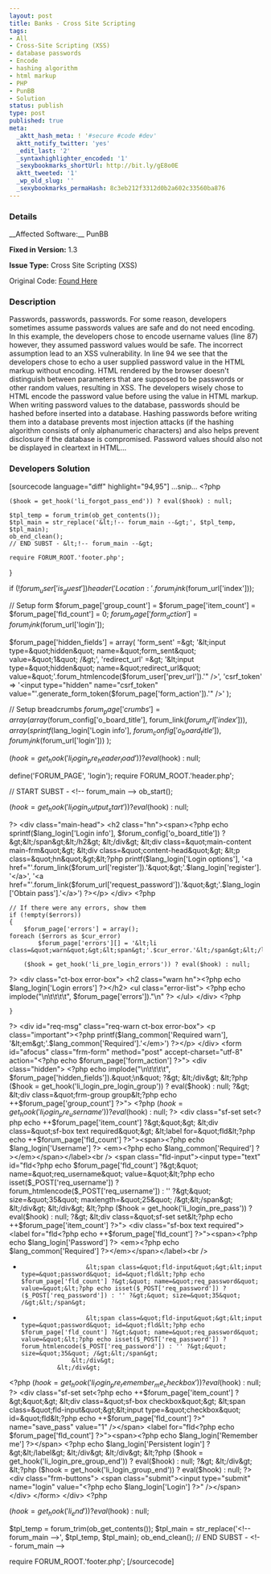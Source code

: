 ```yaml
---
layout: post
title: Banks - Cross Site Scripting
tags:
- All
- Cross-Site Scripting (XSS)
- database passwords
- Encode
- hashing algorithm
- html markup
- PHP
- PunBB
- Solution
status: publish
type: post
published: true
meta:
  _aktt_hash_meta: ! '#secure #code #dev'
  aktt_notify_twitter: 'yes'
  _edit_last: '2'
  _syntaxhighlighter_encoded: '1'
  _sexybookmarks_shortUrl: http://bit.ly/gE8o0E
  aktt_tweeted: '1'
  _wp_old_slug: ''
  _sexybookmarks_permaHash: 8c3eb212f3312d0b2a602c33560ba876
---
```

<h3>Details</h3>
__Affected Software:__ PunBB

__Fixed in Version:__  1.3

__Issue Type:__ Cross Site Scripting (XSS)

Original Code: <a title="Banks" href="http://spotthevuln.com/2011/01/banks/" target="_blank">Found    Here</a>
<h3>Description</h3>
Passwords, passwords, passwords.  For some reason, developers sometimes assume passwords values are safe and do not need encoding.  In this example, the developers chose to encode username values (line 87) however, they assumed password values would be safe.  The incorrect assumption lead to an XSS vulnerability.  In line 94 we see that the developers chose to echo a user supplied password value in the HTML markup without encoding.  HTML rendered by the browser doesn't distinguish between parameters that are supposed to be passwords or other random values, resulting in XSS.  The developers wisely chose to HTML encode the password value before using the value in HTML markup.   When writing password values to the database, passwords should be hashed before inserted into a database.  Hashing passwords before writing them into a database prevents most injection attacks (if the hashing algorithm consists of only alphanumeric characters) and also helps prevent disclosure if the database is compromised.  Password values should also not be displayed in cleartext in HTML... 

<h3>Developers Solution</h3>
[sourcecode language="diff" highlight="94,95"]
...snip...
&lt;?php

	($hook = get_hook('li_forgot_pass_end')) ? eval($hook) : null;

	$tpl_temp = forum_trim(ob_get_contents());
	$tpl_main = str_replace('&lt;!-- forum_main --&gt;', $tpl_temp, $tpl_main);
	ob_end_clean();
	// END SUBST - &lt;!-- forum_main --&gt;

	require FORUM_ROOT.'footer.php';
}

if (!$forum_user['is_guest'])
	header('Location: '.forum_link($forum_url['index']));

// Setup form
$forum_page['group_count'] = $forum_page['item_count'] = $forum_page['fld_count'] = 0;
$forum_page['form_action'] = forum_link($forum_url['login']);

$forum_page['hidden_fields'] = array(
	'form_sent'		=&gt; '&lt;input type=&quot;hidden&quot; name=&quot;form_sent&quot; value=&quot;1&quot; /&gt;',
	'redirect_url'	=&gt; '&lt;input type=&quot;hidden&quot; name=&quot;redirect_url&quot; value=&quot;'.forum_htmlencode($forum_user['prev_url']).'&quot; /&gt;',
	'csrf_token'	=&gt; '&lt;input type=&quot;hidden&quot; name=&quot;csrf_token&quot; value=&quot;'.generate_form_token($forum_page['form_action']).'&quot; /&gt;'
);

// Setup breadcrumbs
$forum_page['crumbs'] = array(
	array($forum_config['o_board_title'], forum_link($forum_url['index'])),
	array(sprintf($lang_login['Login info'], $forum_config['o_board_title']), forum_link($forum_url['login']))
);

($hook = get_hook('li_login_pre_header_load')) ? eval($hook) : null;

define('FORUM_PAGE', 'login');
require FORUM_ROOT.'header.php';

// START SUBST - &lt;!-- forum_main --&gt;
ob_start();

($hook = get_hook('li_login_output_start')) ? eval($hook) : null;

?&gt;
	&lt;div class=&quot;main-head&quot;&gt;
		&lt;h2 class=&quot;hn&quot;&gt;&lt;span&gt;&lt;?php echo sprintf($lang_login['Login info'], $forum_config['o_board_title']) ?&gt;&lt;/span&gt;&lt;/h2&gt;
	&lt;/div&gt;
	&lt;div class=&quot;main-content main-frm&quot;&gt;
		&lt;div class=&quot;content-head&quot;&gt;
			&lt;p class=&quot;hn&quot;&gt;&lt;?php printf($lang_login['Login options'], '&lt;a href=&quot;'.forum_link($forum_url['register']).'&quot;&gt;'.$lang_login['register'].'&lt;/a&gt;', '&lt;a href=&quot;'.forum_link($forum_url['request_password']).'&quot;&gt;'.$lang_login['Obtain pass'].'&lt;/a&gt;') ?&gt;&lt;/p&gt;
		&lt;/div&gt;
&lt;?php

	// If there were any errors, show them
	if (!empty($errors))
	{
		$forum_page['errors'] = array();
	foreach ($errors as $cur_error)
			$forum_page['errors'][] = '&lt;li class=&quot;warn&quot;&gt;&lt;span&gt;'.$cur_error.'&lt;/span&gt;&lt;/li&gt;';

		($hook = get_hook('li_pre_login_errors')) ? eval($hook) : null;

?&gt;
		&lt;div class=&quot;ct-box error-box&quot;&gt;
			&lt;h2 class=&quot;warn hn&quot;&gt;&lt;?php echo $lang_login['Login errors'] ?&gt;&lt;/h2&gt;
			&lt;ul class=&quot;error-list&quot;&gt;
				&lt;?php echo implode(&quot;\n\t\t\t\t&quot;, $forum_page['errors']).&quot;\n&quot; ?&gt;
			&lt;/ul&gt;
		&lt;/div&gt;
&lt;?php

	}

?&gt;
		&lt;div id=&quot;req-msg&quot; class=&quot;req-warn ct-box error-box&quot;&gt;
			&lt;p class=&quot;important&quot;&gt;&lt;?php printf($lang_common['Required warn'], '&lt;em&gt;'.$lang_common['Required'].'&lt;/em&gt;') ?&gt;&lt;/p&gt;
		&lt;/div&gt;
		&lt;form id=&quot;afocus&quot; class=&quot;frm-form&quot; method=&quot;post&quot; accept-charset=&quot;utf-8&quot; action=&quot;&lt;?php echo $forum_page['form_action'] ?&gt;&quot;&gt;
			&lt;div class=&quot;hidden&quot;&gt;
				&lt;?php echo implode(&quot;\n\t\t\t\t&quot;, $forum_page['hidden_fields']).&quot;\n&quot; ?&gt;
			&lt;/div&gt;
&lt;?php ($hook = get_hook('li_login_pre_login_group')) ? eval($hook) : null; ?&gt;
			&lt;div class=&quot;frm-group group&lt;?php echo ++$forum_page['group_count'] ?&gt;&quot;&gt;
&lt;?php ($hook = get_hook('li_login_pre_username')) ? eval($hook) : null; ?&gt;
				&lt;div class=&quot;sf-set set&lt;?php echo ++$forum_page['item_count'] ?&gt;&quot;&gt;
					&lt;div class=&quot;sf-box text required&quot;&gt;
						&lt;label for=&quot;fld&lt;?php echo ++$forum_page['fld_count'] ?&gt;&quot;&gt;&lt;span&gt;&lt;?php echo $lang_login['Username'] ?&gt; &lt;em&gt;&lt;?php echo $lang_common['Required'] ?&gt;&lt;/em&gt;&lt;/span&gt;&lt;/label&gt;&lt;br /&gt;
						&lt;span class=&quot;fld-input&quot;&gt;&lt;input type=&quot;text&quot; id=&quot;fld&lt;?php echo $forum_page['fld_count'] ?&gt;&quot; name=&quot;req_username&quot; value=&quot;&lt;?php echo isset($_POST['req_username']) ? forum_htmlencode($_POST['req_username']) : '' ?&gt;&quot; size=&quot;35&quot; maxlength=&quot;25&quot; /&gt;&lt;/span&gt;
					&lt;/div&gt;
				&lt;/div&gt;
&lt;?php ($hook = get_hook('li_login_pre_pass')) ? eval($hook) : null; ?&gt;
				&lt;div class=&quot;sf-set set&lt;?php echo ++$forum_page['item_count'] ?&gt;&quot;&gt;
					&lt;div class=&quot;sf-box text required&quot;&gt;
						&lt;label for=&quot;fld&lt;?php echo ++$forum_page['fld_count'] ?&gt;&quot;&gt;&lt;span&gt;&lt;?php echo $lang_login['Password'] ?&gt; &lt;em&gt;&lt;?php echo $lang_common['Required'] ?&gt;&lt;/em&gt;&lt;/span&gt;&lt;/label&gt;&lt;br /&gt;
-						&lt;span class=&quot;fld-input&quot;&gt;&lt;input type=&quot;password&quot; id=&quot;fld&lt;?php echo $forum_page['fld_count'] ?&gt;&quot; name=&quot;req_password&quot; value=&quot;&lt;?php echo isset($_POST['req_password']) ? ($_POST['req_password']) : '' ?&gt;&quot; size=&quot;35&quot; /&gt;&lt;/span&gt;
+						&lt;span class=&quot;fld-input&quot;&gt;&lt;input type=&quot;password&quot; id=&quot;fld&lt;?php echo $forum_page['fld_count'] ?&gt;&quot; name=&quot;req_password&quot; value=&quot;&lt;?php echo isset($_POST['req_password']) ? forum_htmlencode($_POST['req_password']) : '' ?&gt;&quot; size=&quot;35&quot; /&gt;&lt;/span&gt;
					&lt;/div&gt;
				&lt;/div&gt;
&lt;?php ($hook = get_hook('li_login_pre_remember_me_checkbox')) ? eval($hook) : null; ?&gt;
				&lt;div class=&quot;sf-set set&lt;?php echo ++$forum_page['item_count'] ?&gt;&quot;&gt;
					&lt;div class=&quot;sf-box checkbox&quot;&gt;
						&lt;span class=&quot;fld-input&quot;&gt;&lt;input type=&quot;checkbox&quot; id=&quot;fld&lt;?php echo ++$forum_page['fld_count'] ?&gt;&quot; name=&quot;save_pass&quot; value=&quot;1&quot; /&gt;&lt;/span&gt;
						&lt;label for=&quot;fld&lt;?php echo $forum_page['fld_count'] ?&gt;&quot;&gt;&lt;span&gt;&lt;?php echo $lang_login['Remember me'] ?&gt;&lt;/span&gt; &lt;?php echo $lang_login['Persistent login'] ?&gt;&lt;/label&gt;
					&lt;/div&gt;
				&lt;/div&gt;
&lt;?php ($hook = get_hook('li_login_pre_group_end')) ? eval($hook) : null; ?&gt;
			&lt;/div&gt;
&lt;?php ($hook = get_hook('li_login_group_end')) ? eval($hook) : null; ?&gt;
			&lt;div class=&quot;frm-buttons&quot;&gt;
				&lt;span class=&quot;submit&quot;&gt;&lt;input type=&quot;submit&quot; name=&quot;login&quot; value=&quot;&lt;?php echo $lang_login['Login'] ?&gt;&quot; /&gt;&lt;/span&gt;
			&lt;/div&gt;
		&lt;/form&gt;
	&lt;/div&gt;
&lt;?php

($hook = get_hook('li_end')) ? eval($hook) : null;

$tpl_temp = forum_trim(ob_get_contents());
$tpl_main = str_replace('&lt;!-- forum_main --&gt;', $tpl_temp, $tpl_main);
ob_end_clean();
// END SUBST - &lt;!-- forum_main --&gt;

require FORUM_ROOT.'footer.php';
[/sourcecode] 
